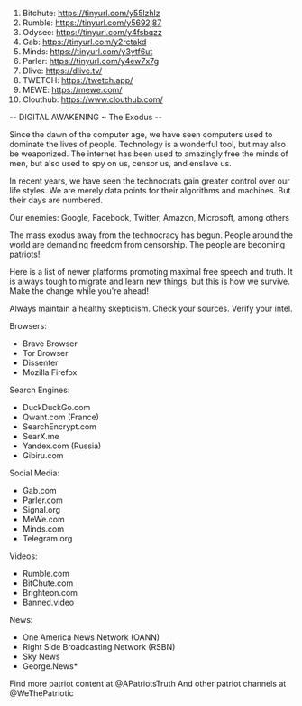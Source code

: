 1. Bitchute: https://tinyurl.com/y55lzhlz
2. Rumble: https://tinyurl.com/y5692j87
3. Odysee: https://tinyurl.com/y4fsbqzz
4. Gab: https://tinyurl.com/y2rctakd
5. Minds: https://tinyurl.com/y3ytf6ut
6. Parler: https://tinyurl.com/y4ew7x7g
7. Dlive: https://dlive.tv/
8. TWETCH: https://twetch.app/
9. MEWE: https://mewe.com/
10. Clouthub: https://www.clouthub.com/


-- DIGITAL AWAKENING ~ The Exodus --

Since the dawn of the computer age, we have seen computers used to dominate the lives of people. Technology is a wonderful tool, but may also be weaponized. The internet has been used to amazingly free the minds of men, but also used to spy on us, censor us, and enslave us.

In recent years, we have seen the technocrats gain greater control over our life styles. We are merely data points for their algorithms and machines. But their days are numbered.

Our enemies:  Google, Facebook, Twitter, Amazon, Microsoft, among others

The mass exodus away from the technocracy has begun. People around the world are demanding freedom from censorship. The people are becoming patriots!

Here is a list of newer platforms promoting maximal free speech and truth. It is always tough to migrate and learn new things, but this is how we survive. Make the change while you're ahead!

Always maintain a healthy skepticism. Check your sources. Verify your intel.

Browsers:
- Brave Browser
- Tor Browser
- Dissenter
- Mozilla Firefox

Search Engines:
- DuckDuckGo.com
- Qwant.com (France)
- SearchEncrypt.com
- SearX.me
- Yandex.com (Russia)
- Gibiru.com

Social Media:
- Gab.com
- Parler.com
- Signal.org
- MeWe.com
- Minds.com
- Telegram.org

Videos:
- Rumble.com
- BitChute.com
- Brighteon.com
- Banned.video

News:
- One America News Network (OANN)
- Right Side Broadcasting Network (RSBN)
- Sky News
- George.News*

Find more patriot content at @APatriotsTruth
And other patriot channels at @WeThePatriotic
